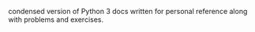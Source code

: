 

condensed version of Python 3 docs written for personal reference along with problems and exercises.